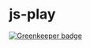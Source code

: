 # js-play

[![Greenkeeper badge](https://badges.greenkeeper.io/luyi985/js-play.svg)](https://greenkeeper.io/)
